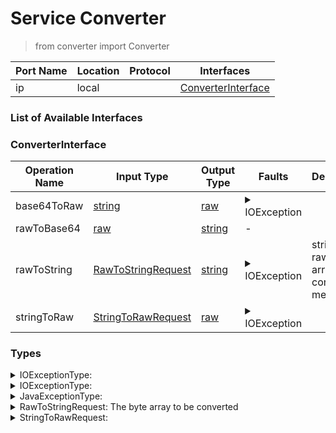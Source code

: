 # Service Converter

> from converter import Converter

| Port Name | Location | Protocol | Interfaces |
| --- | --- | --- | --- |
| ip | local | | <a href='#ConverterInterface'>ConverterInterface</a> |

### List of Available Interfaces

### ConverterInterface

| Operation Name | Input Type | Output Type | Faults | Description |
| --- | --- | --- | --- | --- |
| base64ToRaw | <a href="#string">string</a> | <a href='#raw'>raw</a> | <details><summary>IOException</summary><a href='#0#IOExceptionType'>0#IOExceptionType</a>)</details> |  |
| rawToBase64 | <a href="#raw">raw</a> | <a href='#string'>string</a> | - |  |
| rawToString | <a href="#RawToStringRequest">RawToStringRequest</a> | <a href='#string'>string</a> | <details><summary>IOException</summary><a href='#0#IOExceptionType'>0#IOExceptionType</a>)</details> |  string <-> raw (byte arrays) conversion methods  |
| stringToRaw | <a href="#StringToRawRequest">StringToRawRequest</a> | <a href='#raw'>raw</a> | <details><summary>IOException</summary><a href='#0#IOExceptionType'>0#IOExceptionType</a>)</details> |  |


### Types

<details>
<summary><span id="IOExceptionType">IOExceptionType: 
</span>
</summary>

##### Type Declaration
<pre>
<a href='#JavaExceptionType'>JavaExceptionType</a>
</pre>
</details>
<details>
<summary><span id="IOExceptionType">IOExceptionType: 
</span>
</summary>

##### Type Declaration
<pre>
<a href='#IOExceptionType'>IOExceptionType</a>
</pre>
</details>
<details>
<summary><span id="JavaExceptionType">JavaExceptionType: 
</span>
</summary>

##### Type Declaration
<pre>
string &#123;
&nbsp;&nbsp;stackTrace[1,1]: string // 
&#125;
</pre>
</details>
<details>
<summary><span id="RawToStringRequest">RawToStringRequest:  The byte array to be converted 
</span>
</summary>

##### Type Declaration
<pre>
raw &#123;
&nbsp;&nbsp;charset[0,1]: string //  set the encoding. Default: system (eg. for Unix-like OS UTF-8)
&#125;
</pre>
</details>
<details>
<summary><span id="StringToRawRequest">StringToRawRequest: 
</span>
</summary>

##### Type Declaration
<pre>
string &#123;
&nbsp;&nbsp;charset[0,1]: string //  set the encoding. Default: system (eg. for Unix-like OS UTF-8)
&#125;
</pre>
</details>
